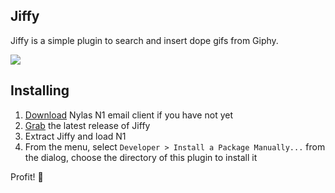 ## Jiffy

Jiffy is a simple plugin to search and insert dope gifs from Giphy.

![](./preview.png)

## Installing

1. [Download](https://nylas.com/n1) Nylas N1 email client if you have not yet
2. [Grab](https://github.com/noahbuscher/N1-Jiffy/releases) the latest release of Jiffy
3. Extract Jiffy and load N1
4. From the menu, select `Developer > Install a Package Manually...` from the dialog, choose the directory of this plugin to install it

Profit! :money_with_wings:

